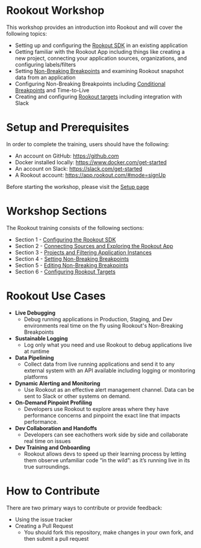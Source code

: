 # Rookout Workshop

This workshop provides an introduction into Rookout and will cover the following topics:

  * Setting up and configuring the [Rookout SDK](https://docs.rookout.com/docs/setup-intro.html) in an existing application
  * Getting familiar with the Rookout App including things like creating a new project, connecting your application sources, organizations, and configuring labels/filters
  * Setting [Non-Breaking Breakpoints](https://docs.rookout.com/docs/breakpoints.html) and examining Rookout snapshot data from an application
  * Configuring Non-Breaking Breakpoints including [Conditional Breakpoints](https://docs.rookout.com/docs/breakpoints-conditional.html) and Time-to-Live
  * Creating and configuring [Rookout targets](https://docs.rookout.com/docs/integrations.html) including integration with Slack

# Setup and Prerequisites

In order to complete the training, users should have the following:
  
  * An account on GitHub: https://github.com
  * Docker installed locally: https://www.docker.com/get-started
  * An account on Slack: https://slack.com/get-started
  * A Rookout account: https://app.rookout.com/#mode=signUp

  Before starting the workshop, please visit the [Setup page](./setup.md)
   

# Workshop Sections

The Rookout training consists of the following sections:

* Section 1 - [Configuring the Rookout SDK](./configure-rookout-sdk.md)
* Section 2 - [Connecting Sources and Exploring the Rookout App](./sources-rookout-app.md)
* Section 3 - [Projects and Filtering Application Instances](./projects-filters.md)
* Section 4 - [Setting Non-Breaking Breakpoints](./non-breaking-breakpoints.md)
* Section 5 - [Editing Non-Breaking Breakpoints](./editing-breakpoints.md)
* Section 6 - [Configuring Rookout Targets](./targets.md)


# Rookout Use Cases

* **Live Debugging**
  * Debug running applications in Production, Staging, and Dev environments real time on the fly using Rookout's Non-Breaking Breakpoints
* **Sustainable Logging**
  * Log only what you need and use Rookout to debug applications live at runtime
* **Data Pipelining**
  * Collect data from live running applications and send it to any external system with an API available including logging or monitoring platforms  
* **Dynamic Alerting and Monitoring**
  * Use Rookout as an effective alert management channel.  Data can be sent to Slack or other systems on demand.
* **On-Demand Pinpoint Profiling**
  * Developers use Rookout to explore areas where they have performance concerns and pinpoint the exact line that impacts performance.
* **Dev Collaboration and Handoffs**
  * Developers can see eachothers work side by side and collaborate real time on issues
* **Dev Training and Onboarding**
  * Rookout allows devs to speed up their learning process by letting them observe unfamiliar code “in the wild”: as it’s running live in its true surroundings.


# How to Contribute
There are two primary ways to contribute or provide feedback:

* Using the issue tracker
* Creating a Pull Request
  * You should fork this repository, make changes in your own fork, and then submit a pull request

